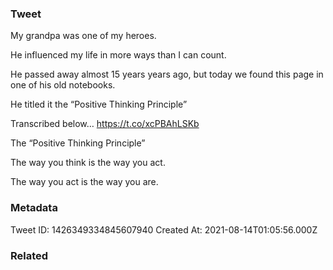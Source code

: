 ### Tweet
My grandpa was one of my heroes. 

He influenced my life in more ways than I can count.

He passed away almost 15 years years ago, but today we found this page in one of his old notebooks.

He titled it the “Positive Thinking Principle”

Transcribed below… https://t.co/xcPBAhLSKb

The “Positive Thinking Principle”

The way you think is the way you act. 

The way you act is the way you are.

### Metadata
Tweet ID: 1426349334845607940
Created At: 2021-08-14T01:05:56.000Z

### Related

